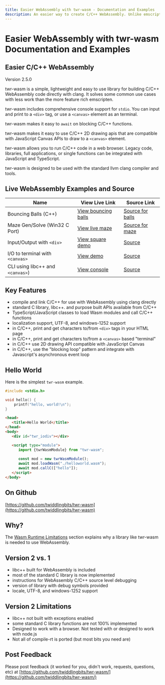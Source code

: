 ```yaml
---
title: Easier WebAssembly with twr-wasm - Documentation and Examples
description: An easier way to create C/C++ WebAssembly. Unlike emscripten, use clang directly. Examples of blocking functions, 2D drawing, char I/O with <div> tag, etc.
---
```


# Easier WebAssembly with twr-wasm<br>Documentation and Examples
 
## Easier C/C++ WebAssembly
Version 2.5.0

twr-wasm is a simple, lightweight and easy to use library for building C/C++ WebAssembly code directly with clang. It solves some common use cases with less work than the more feature rich emscripten. 

twr-wasm includes comprehensive console support for `stdio`.  You can input and print to a `<div>` tag, or use a `<canvas>` element as an terminal.

twr-wasm makes it easy to `await` on blocking C/C++ functions. 

twr-wasm makes it easy to use C/C++ 2D drawing apis that are compatible with JavaScript Canvas APIs to draw to a `<canvas>` element. 

twr-wasm allows you to run C/C++ code in a web browser. Legacy code, libraries, full applications, or single functions can be integrated with JavaScript and TypeScript.

twr-wasm is designed to be used with the standard llvm clang compiler and tools.

## Live WebAssembly Examples and Source

| Name | View Live Link | Source Link |
| --------- | ------------ | ----------- |
| Bouncing Balls (C++) | [View bouncing balls](https://twiddlingbits.dev/examples/dist/balls/index.html) | [Source for balls](https://github.com/twiddlingbits/twr-wasm/tree/main/examples/balls) |
| Maze Gen/Solve (Win32 C Port) | [View live maze](https://twiddlingbits.dev/examples/dist/maze/index.html) | [Source for maze](https://github.com/twiddlingbits/twr-wasm/tree/main/examples/maze) |
| Input/Output with `<div>` | [View square demo](https://twiddlingbits.dev/examples/dist/divcon/index.html) | [Source](https://github.com/twiddlingbits/twr-wasm/tree/main/examples/divcon) |
|I/O to terminal with `<canvas>`|[View demo](https://twiddlingbits.dev/examples/dist/terminal/index.html) |[Source](https://github.com/twiddlingbits/twr-wasm/tree/main/examples/terminal) |
|CLI using libc++ and `<canvas>`)| [View console](https://twiddlingbits.dev/examples/dist/tests-user/index.html) | [Source](https://github.com/twiddlingbits/twr-wasm/tree/main/examples/tests-user) |

## Key Features
- compile and link C/C++ for use with WebAssembly using clang directly
- standard C library, libc++. and purpose built APIs available from C/C++
- TypeScript/JavaScript classes to load Wasm modules and call C/C++ functions
- localization support, UTF-8, and windows-1252 support
- in C/C++, print and get characters to/from `<div>` tags in your HTML page
- in C/C++, print and get characters to/from a `<canvas>` based "terminal"
- in C/C++ use 2D drawing API compatible with JavaScript Canvas
- in C/C++, use the "blocking loop" pattern and integrate with Javascript's asynchronous event loop

## Hello World

Here is the simplest `twr-wasm` example.

```c title="helloworld.c"
#include <stdio.h>

void hello() {
    printf("hello, world!\n");
}
```

```html title="index.html"
<head>
   <title>Hello World</title>
</head>
<body>
   <div id="twr_iodiv"></div>

   <script type="module">
      import {twrWasmModule} from "twr-wasm";
      
      const mod = new twrWasmModule();
      await mod.loadWasm("./helloworld.wasm");
      await mod.callC(["hello"]);
   </script>
</body>
```

## On Github
[https://github.com/twiddlingbits/twr-wasm](https://github.com/twiddlingbits/twr-wasm)

## Why?
The [Wasm Runtime Limitations](more/wasm-problem.md) section explains why a library like twr-wasm is needed to use WebAssembly.

## Version 2 vs. 1
 - libc++ built for WebAssembly is included
 - most of the standard C library is now implemented
 - instructions for WebAssembly C/C++ source level debugging
 - version of library with debug symbols provided
 - locale, UTF-8, and windows-1252 support

## Version 2 Limitations 
 - libc++ not built with exceptions enabled
 - some standard C library functions are not 100% implemented
 - Designed to work with a browser.  Not tested with or designed to work with node.js  
 - Not all of compile-rt is ported (but most bits you need are)

## Post Feedback
Please post feedback (it worked for you, didn't work, requests, questions, etc) at [https://github.com/twiddlingbits/twr-wasm/](https://github.com/twiddlingbits/twr-wasm/)

